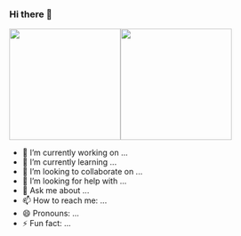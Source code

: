### Hi there 👋
<div style="display:flex;">
    <img height=200 align="center" src="https://github-readme-stats.vercel.app/api?username=ilkaymb&theme=radical" />
  <img height=200 align="center" src="https://github-readme-stats.vercel.app/api/top-langs?username=ilkaymb&layout=compact&langs_count=8&card_width=320&theme=radical" />

</div>

- 🔭 I’m currently working on ...
- 🌱 I’m currently learning ...
- 👯 I’m looking to collaborate on ...
- 🤔 I’m looking for help with ...
- 💬 Ask me about ...
- 📫 How to reach me: ...
- 😄 Pronouns: ...
- ⚡ Fun fact: ...

